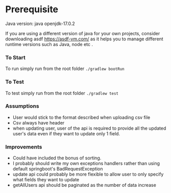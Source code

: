 # Prerequisite

Java version: java openjdk-17.0.2

If you are using a different version of java for your own projects, consider downloading asdf
https://asdf-vm.com/ as it helps you to manage different runtime versions such as Java, node etc .

### To Start

To run simply run from the root folder `./gradlew bootRun`


### To Test

To test simply run from the root folder `./gradlew test`


### Assumptions 

- User would stick to the format described when uploading csv file  
- Csv always have header
- when updating user, user of the api is required to provide all the updated user's data even if they want to update only 1 field.

### Improvements

- Could have included the bonus of sorting.
- I probably should write my own exceptions handlers rather than using default springboot's BadRequestException
- update api could probably be more flexible to allow user to only specify what fields they want to update
- getAllUsers api should be paginated as the number of data increase

